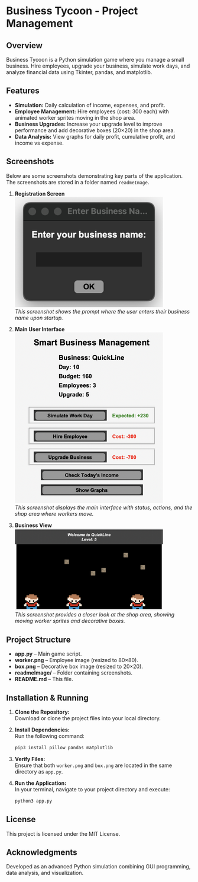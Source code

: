 # Business Tycoon - Project Management

## Overview

Business Tycoon is a Python simulation game where you manage a small business. Hire employees, upgrade your business, simulate work days, and analyze financial data using Tkinter, pandas, and matplotlib.

## Features

- **Simulation:** Daily calculation of income, expenses, and profit.
- **Employee Management:** Hire employees (cost: 300 each) with animated worker sprites moving in the shop area.
- **Business Upgrades:** Increase your upgrade level to improve performance and add decorative boxes (20×20) in the shop area.
- **Data Analysis:** View graphs for daily profit, cumulative profit, and income vs expense.

## Screenshots

Below are some screenshots demonstrating key parts of the application. The screenshots are stored in a folder named `readmeImage`.

1. **Registration Screen**  
   <img src="readmeImage/registration.png" alt="Registration Screen" width="400" />  
   _This screenshot shows the prompt where the user enters their business name upon startup._

2. **Main User Interface**  
   <img src="readmeImage/ui.png" alt="Main UI" width="400" />  
   _This screenshot displays the main interface with status, actions, and the shop area where workers move._

3. **Business View**  
   <img src="readmeImage/business.png" alt="Business View" width="400" />  
   _This screenshot provides a closer look at the shop area, showing moving worker sprites and decorative boxes._

## Project Structure

- **app.py** – Main game script.
- **worker.png** – Employee image (resized to 80×80).
- **box.png** – Decorative box image (resized to 20×20).
- **readmeImage/** – Folder containing screenshots.
- **README.md** – This file.

## Installation & Running

1. **Clone the Repository:**  
   Download or clone the project files into your local directory.
2. **Install Dependencies:**  
   Run the following command:

   ```bash
   pip3 install pillow pandas matplotlib
   ```

3. **Verify Files:**  
   Ensure that both `worker.png` and `box.png` are located in the same directory as `app.py`.

4. **Run the Application:**  
   In your terminal, navigate to your project directory and execute:
   ```bash
   python3 app.py
   ```

## License

This project is licensed under the MIT License.

## Acknowledgments

Developed as an advanced Python simulation combining GUI programming, data analysis, and visualization.
